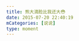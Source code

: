 ```yaml
---
title: 熊大滴脸比我还大😳
date: 2015-07-20 22:40:19
mCategories: [说说]
type: moment
---
```


<div id="pics-20150720224019"></div>

<script>
var data = [
    {"link": "2015-07-20_000000.webp", "type": "shuoshuo"}
];
picsRender(data, "pics-20150720224019");
</script>
